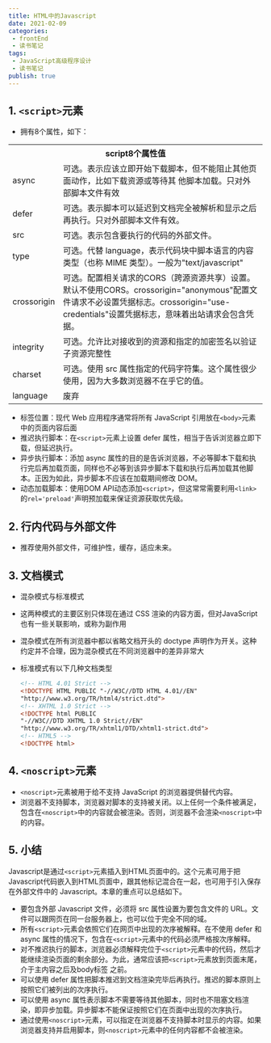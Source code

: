 ```yaml
---
title: HTML中的Javascript
date: 2021-02-09
categories:
 - frontEnd
 - 读书笔记
tags:
 - JavaScript高级程序设计
 - 读书笔记
publish: true
---
```


## 1. `<script>`元素

* 拥有8个属性，如下：
<table>
<tr>
    <th colspan="2" style="text-align:center">script8个属性值</th>
</tr>
<tr>
    <td>async</td>
    <td>可选。表示应该立即开始下载脚本，但不能阻止其他页面动作，比如下载资源或等待其
他脚本加载。只对外部脚本文件有效</td>
</tr>
<tr>
    <td>defer</td>
    <td>可选。表示脚本可以延迟到文档完全被解析和显示之后再执行。只对外部脚本文件有效。</td>
</tr>
<tr>
    <td>src</td>
    <td>可选。表示包含要执行的代码的外部文件。</td>
</tr>
<tr>
    <td>type</td>
    <td>可选。代替 language，表示代码块中脚本语言的内容类型（也称 MIME 类型）。一般为"text/javascript"</td>
</tr>
<tr>
    <td>crossorigin</td>
    <td>可选。配置相关请求的CORS（跨源资源共享）设置。默认不使用CORS。crossorigin="anonymous"配置文件请求不必设置凭据标志。crossorigin="use-credentials"设置凭据标志，意味着出站请求会包含凭据。</td>
</tr>
<tr>
    <td>integrity</td>
    <td>可选。允许比对接收到的资源和指定的加密签名以验证子资源完整性</td>
</tr>
<tr>
    <td>charset</td>
    <td>可选。使用 src 属性指定的代码字符集。这个属性很少使用，因为大多数浏览器不在乎它的值。</td>
</tr>
<tr>
    <td>language</td>
    <td>废弃</td>
</tr>
</table>

* 标签位置：现代 Web 应用程序通常将所有 JavaScript 引用放在`<body>`元素中的页面内容后面
* 推迟执行脚本：在`<script>`元素上设置 defer 属性，相当于告诉浏览器立即下载，但延迟执行。
* 异步执行脚本：添加 async 属性的目的是告诉浏览器，不必等脚本下载和执行完后再加载页面，同样也不必等到该异步脚本下载和执行后再加载其他脚本。正因为如此，异步脚本不应该在加载期间修改 DOM。
* 动态加载脚本：使用DOM API动态添加`<script>`，但这常常需要利用`<link>`的`rel='preload'`声明预加载来保证资源获取优先级。

## 2. 行内代码与外部文件

* 推荐使用外部文件，可维护性，缓存，适应未来。

## 3. 文档模式

* 混杂模式与标准模式
* 这两种模式的主要区别只体现在通过 CSS 渲染的内容方面，但对JavaScript 也有一些关联影响，或称为副作用
* 混杂模式在所有浏览器中都以省略文档开头的 doctype 声明作为开关。这种约定并不合理，因为混杂模式在不同浏览器中的差异非常大
* 标准模式有以下几种文档类型

  ```html
  <!-- HTML 4.01 Strict -->
  <!DOCTYPE HTML PUBLIC "-//W3C//DTD HTML 4.01//EN"
  "http://www.w3.org/TR/html4/strict.dtd">
  <!-- XHTML 1.0 Strict -->
  <!DOCTYPE html PUBLIC
  "-//W3C//DTD XHTML 1.0 Strict//EN"
  "http://www.w3.org/TR/xhtml1/DTD/xhtml1-strict.dtd">
  <!-- HTML5 -->
  <!DOCTYPE html>
  ```

## 4. `<noscript>`元素

* `<noscript>`元素被用于给不支持 JavaScript 的浏览器提供替代内容。
* 浏览器不支持脚本，浏览器对脚本的支持被关闭。以上任何一个条件被满足，包含在`<noscript>`中的内容就会被渲染。否则，浏览器不会渲染`<noscript>`中的内容。

## 5. 小结

Javascript是通过`<script>`元素插入到HTML页面中的。这个元素可用于把 Javascript代码嵌入到HTML页面中，跟其他标记混合在一起，也可用于引入保存在外部文件中的 Javascript。本章的重点可以总结如下。

* 要包含外部 Javascript 文件，必须将 src 属性设置为要包含文件的 URL。文件可以跟网页在同一台服务器上，也可以位于完全不同的域。
* 所有`<script>`元素会依照它们在网页中出现的次序被解释。在不使用 defer 和 async 属性的情况下，包含在`<script>`元素中的代码必须严格按次序解释。
* 对不推迟执行的脚本，浏览器必须解释完位于`<script>`元素中的代码，然后才能继续渲染页面的剩余部分。为此，通常应该把`<script>`元素放到页面末尾，介于主内容之后及body标签
之前。
* 可以使用 defer 属性把脚本推迟到文档渲染完毕后再执行。推迟的脚本原则上按照它们被列出的次序执行。
* 可以使用 async 属性表示脚本不需要等待其他脚本，同时也不阻塞文档渲染，即异步加载。异步脚本不能保证按照它们在页面中出现的次序执行。
* 通过使用`<noscript>`元素，可以指定在浏览器不支持脚本时显示的内容。如果浏览器支持并启用脚本，则`<noscript>`元素中的任何内容都不会被渲染。
